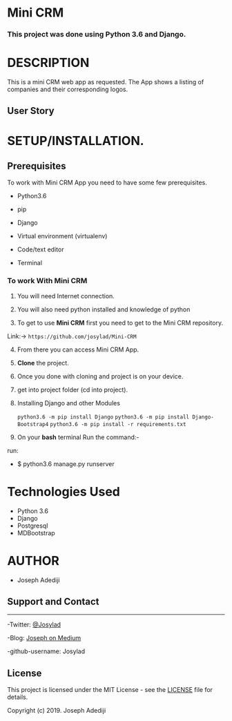 # Mini CRM

### **This project was done using Python 3.6  and Django.** 


# DESCRIPTION

This is a mini CRM web app as requested. 
The App shows a listing of companies and their corresponding logos.

## User Story




# **SETUP/INSTALLATION.**
## Prerequisites

To work with Mini CRM App you need to have some few prerequisites.

- Python3.6

- pip

- Django 

- Virtual environment (virtualenv)

- Code/text editor

- Terminal


### **To work With Mini CRM**

1. You will need Internet connection.

2. You will also need python installed and knowledge of python

3. To get to use **Mini CRM** first you need to get to the Mini CRM repository. 

Link:-> ```https://github.com/josylad/Mini-CRM```

4. From there you can access Mini CRM App.

5. **Clone** the project.

6. Once you done with cloning and project is on your device.

7. get into project folder (cd into project).

8. Installing Django and other Modules

    `python3.6 -m pip install Django`
    `python3.6 -m pip install Django-Bootstrap4`
    `python3.6 -m pip install -r requirements.txt`

9. On your **bash** terminal Run the command:- 

run: 
* $ python3.6 manage.py runserver

# Technologies Used

* Python 3.6
* Django
* Postgresql
* MDBootstrap


# AUTHOR

* Joseph Adediji 

## Support and Contact
---

-Twitter: [@Josylad](https://twitter.com/josylad/)

-Blog: [Joseph on Medium](https://medium.com/@josylad/)

-github-username: Josylad

## License
This project is licensed under the MIT License - see the [LICENSE](LICENSE) file for details.

Copyright (c) 2019. Joseph Adediji